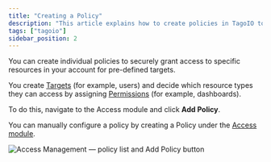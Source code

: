 ```yaml
---
title: "Creating a Policy"
description: "This article explains how to create policies in TagoIO to grant secure, pre-defined access to account resources by assigning targets and permissions. It also notes where to configure policies in the Access module."
tags: ["tagoio"]
sidebar_position: 2
---
```

You can create individual policies to securely grant access to specific resources in your account for pre-defined targets.

You create [Targets](../defining-targets) (for example, users) and decide which resource types they can access by assigning [Permissions](../security/defining-permissions) (for example, dashboards).

To do this, navigate to the Access module and click **Add Policy**.

You can manually configure a policy by creating a Policy under the [Access module](../tagorun/access-management/index).

![Access Management — policy list and Add Policy button](/docs_imagem/tagoio/creating-a-policy-2.png)